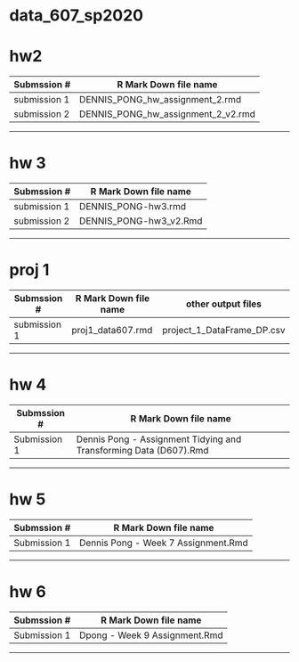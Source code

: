 # data_607_sp2020

# hw2
Submssion # | R Mark Down file name
------------| --------------------------------------
submission 1| DENNIS_PONG_hw_assignment_2.rmd    
submission 2| DENNIS_PONG_hw_assignment_2_v2.rmd 
---------------------------------------------------


# hw 3
Submssion # | R Mark Down file name
------------| --------------------------------------
submission 1| DENNIS_PONG-hw3.rmd
submission 2| DENNIS_PONG-hw3_v2.Rmd
----------------------------------------------------


# proj 1

Submssion #  | R Mark Down file name | other output files 
------------ | -------------------------------------- |--------------------------------------
submission 1| proj1_data607.rmd|project_1_DataFrame_DP.csv|
----------------------------------------------------


# hw 4
Submssion # | R Mark Down file name
------------| --------------------------------------
Submission 1| Dennis Pong - Assignment Tidying and Transforming Data (D607).Rmd
----------------------------------------------------



# hw 5
Submssion # | R Mark Down file name
------------| --------------------------------------
Submission 1| Dennis Pong - Week 7 Assignment.Rmd
----------------------------------------------------


# hw 6
Submssion # | R Mark Down file name
------------| --------------------------------------
Submission 1| Dpong - Week 9 Assignment.Rmd
----------------------------------------------------

